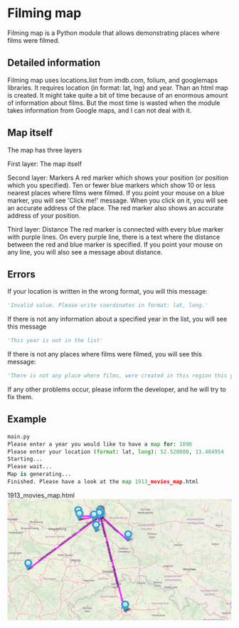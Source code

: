 # Filming map
Filming map is a Python module that allows demonstrating places where films were filmed.

## Detailed information
Filming map uses locations.list from imdb.com, folium, and googlemaps libraries.
It requires location (in format: lat, lng) and year. 
Than an html map is created.
It might take quite a bit of time because of an enormous amount of information about films.
But the most time is wasted when the module takes information from Google maps, and I can not deal with it.

## Map itself
The map has three layers

First layer:
The map itself

Second layer:
Markers
A red marker which shows your position (or position which you specified).
Ten or fewer blue markers which show 10 or less nearest places where films were filmed.
If you point your mouse on a blue marker, you will see 'Click me!' message.
When you click on it, you will see an accurate address of the place.
The red marker also shows an accurate address of your position.

Third layer:
Distance
The red marker is connected with every blue marker with purple lines.
On every purple line, there is a text where the distance between the red and blue marker is specified.
If you point your mouse on any line, you will also see a message about distance.

## Errors
If your location is written in the wrong format, you will this message:
```python
'Invalid value. Please write coordinates in format: lat, long.'
```
If there is not any information about a specified year in the list, you will see this message
```python
'This year is not in the list'
```
If there is not any places where films were filmed, you will see this message: 
```python
'There is not any place where films, were created in this region this year.'
```
If any other problems occur, please inform the developer, and he will try to fix them.

## Example
```python
main.py
Please enter a year you would like to have a map for: 1896
Please enter your location (format: lat, long): 52.520008, 13.404954
Starting...
Please wait...
Map is generating...
Finished. Please have a look at the map 1913_movies_map.html
```
1913_movies_map.html
![Screenshot of map](https://raw.githubusercontent.com/saniochky/san/master/1913_movies_map.png)
